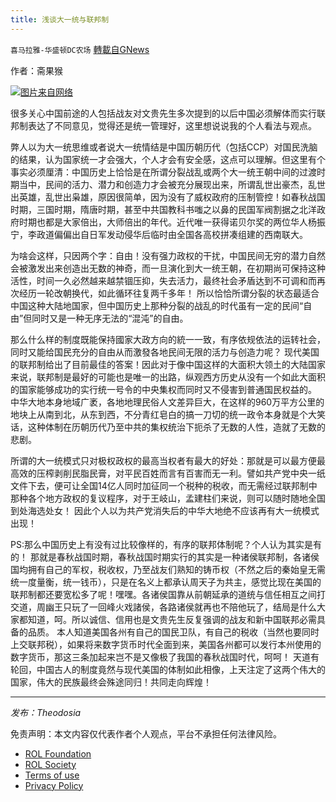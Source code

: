 ```yaml
---
title: 浅谈大一统与联邦制
---
```

`喜马拉雅-华盛顿DC农场` [轉載自GNews](https://gnews.org/zh-hans/2151888/)

作者：斋果猴

![](https://assets.gnews.org/wp-content/uploads/2022/03/zg.jpg)[图片来自网络](https://www.52lishi.com/article/65594.html)

很多关心中国前途的人包括战友对文贵先生多次提到的以后中国必须解体而实行联邦制表达了不同意见，觉得还是统一管理好，这里想说说我的个人看法与观点。

弊人以为大一统思维或者说大一统情结是中国历朝历代（包括CCP）对国民洗脑的结果，认为国家统一才会强大，个人才会有安全感，这点可以理解。但这里有个事实必须厘清：中国历史上恰恰是在所谓分裂战乱或两个大一统王朝中间的过渡时期当中，民间的活力、潜力和创造力才会被充分展现出来，所谓乱世出豪杰，乱世出英雄，乱世出枭雄，原因很简单，因为没有了威权政府的压制管控！如春秋战国时期，三国时期，隋唐时期，甚至中共国教科书嗤之以鼻的民国军阀割据之北洋政府时期也都是大家倍出，大师倍出的年代。近代唯一获得诺贝尔奖的两位华人杨振宁，李政道偏偏出自日军发动侵华后临时由全国各高校拼凑组建的西南联大。

为啥会这样，只因两个字：自由！没有强力政权的干扰，中国民间无穷的潜力自然会被激发出来创造出无数的神奇，而一旦演化到大一统王朝，在初期尚可保持这种活性，时间一久必然越来越禁锢压抑，失去活力，最终社会矛盾达到不可调和而再次经历一轮改朝换代，如此循环往复两千多年！
所以恰恰所谓分裂的状态最适合中国这种大陆地国家，但中国历史上那种分裂的战乱的时代虽有一定的民间“自由”但同时又是一种无序无法的“混沌”的自由。

那么什么样的制度既能保持國家大政方向的統一一致，有序依规依法的运转社会，同时又能给国民充分的自由从而激發各地民间无限的活力与创造力呢？
现代美国的联邦制给出了目前最佳的答案！因此对于像中国这样的大面积大领土的大陆国家来说，联邦制是最好的可能也是唯一的出路，纵观西方历史从没有一个如此大面积的国家能够成功的实行统一号令的中央集权而同时又不侵害到普通国民权益的。
中华大地本身地域广袤，各地地理民俗人文差异巨大，在这样的960万平方公里的地块上从南到北，从东到西，不分青红皂白的搞一刀切的统一政令本身就是个大笑话，这种体制在历朝历代乃至中共的集权统治下扼杀了无数的人性，造就了无数的悲剧。

所谓的大一统模式只对极权政权的最高当权者有最大的好处：那就是可以最方便最高效的压榨剥削民脂民膏，对平民百姓而言有百害而无一利。譬如共产党中央一纸文件下去，便可让全国14亿人同时加征同一个税种的税收，而无需经过联邦制中那种各个地方政权的复议程序，对于王岐山，孟建柱们来说，则可以随时随地全国到处海选处女！
因此个人以为共产党消失后的中华大地绝不应该再有大一统模式出现！

PS:那么中国历史上有没有过比较像样的，有序的联邦体制呢？个人认为其实是有的！
那就是春秋战国时期，春秋战国时期实行的其实是一种诸侯联邦制，各诸侯国均拥有自己的军权，税收权，乃至战友们熟知的铸币权（不然之后的秦始皇无需统一度量衡，统一钱币），只是在名义上都承认周天子为共主，感觉比现在美国的联邦制都还要宽松多了呢！嘿嘿。各诸侯国靠从前朝延承的道统与信任相互之间打交道，周幽王只玩了一回峰火戏諸侯，各路诸侯就再也不陪他玩了，结局是什么大家都知道，呵。所以诚信、信用也是文贵先生反复强调的战友和新中国联邦必需具备的品质。
本人知道美国各州有自己的国民卫队，有自己的税收（当然也要同时上交联邦税），如果将来数字货币时代全面到来，美国各州都可以发行本州使用的数字货币，那这三条加起来岂不是又像极了我国的春秋战国时代，呵呵！
天道有轮回，中国古人的制度竟然与现代美国的体制如此相像，上天注定了这两个伟大的国家，伟大的民族最终会殊途同归！共同走向辉煌！

* * *

*发布：Theodosia*

 

免责声明：本文内容仅代表作者个人观点，平台不承担任何法律风险。

- [ROL Foundation](https://rolfoundation.org/)
- [ROL Society](https://rolsociety.org/)
- [Terms of use](https://gnews.org/terms-of-use-3/)
- [Privacy Policy](https://gnews.org/privacy-policy/)
